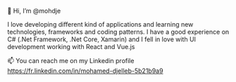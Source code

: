 👋 Hi, I’m @mohdje
 
I love developing different kind of applications and learning new technologies, frameworks and coding patterns. I have a good experience on C# (.Net Framework, .Net Core, Xamarin) and I fell in love with UI development 
working with React and Vue.js

 📫 You can reach me on my Linkedin profile https://fr.linkedin.com/in/mohamed-djelleb-5b21b9a9

<!---
mohdje/mohdje is a ✨ special ✨ repository because its `README.md` (this file) appears on your GitHub profile.
You can click the Preview link to take a look at your changes.
--->
